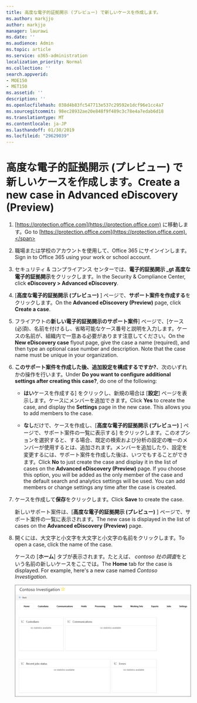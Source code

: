 ```yaml
---
title: 高度な電子的証拠開示 (プレビュー) で新しいケースを作成します。
ms.author: markjjo
author: markjjo
manager: laurawi
ms.date: ''
ms.audience: Admin
ms.topic: article
ms.service: o365-administration
localization_priority: Normal
ms.collection: ''
search.appverid:
- MOE150
- MET150
ms.assetid: ''
description: ''
ms.openlocfilehash: 038d4b83fc547713e537c29592e1dcf96e1cc4a7
ms.sourcegitcommit: 98ec28932ae20e848f9f489c3c78e4a7edab6d18
ms.translationtype: MT
ms.contentlocale: ja-JP
ms.lasthandoff: 01/30/2019
ms.locfileid: "29629039"
---
```

# <a name="create-a-new-case-in-advanced-ediscovery-preview"></a><span data-ttu-id="428ba-102">高度な電子的証拠開示 (プレビュー) で新しいケースを作成します。</span><span class="sxs-lookup"><span data-stu-id="428ba-102">Create a new case in Advanced eDiscovery (Preview)</span></span>    

1. <span data-ttu-id="428ba-103">[https://protection.office.com](https://protection.office.com) に移動します。</span><span class="sxs-lookup"><span data-stu-id="428ba-103">Go to [https://protection.office.com](https://protection.office.com).</span></span>
    
2. <span data-ttu-id="428ba-104">職場または学校のアカウントを使用して、Office 365 にサインインします。</span><span class="sxs-lookup"><span data-stu-id="428ba-104">Sign in to Office 365 using your work or school account.</span></span>
    
3. <span data-ttu-id="428ba-105">セキュリティ & コンプライアンス センターでは、**電子的証拠開示 _gt 高度な電子的証拠開示**をクリックします。</span><span class="sxs-lookup"><span data-stu-id="428ba-105">In the Security & Compliance Center, click **eDiscovery > Advanced eDiscovery**.</span></span>
 
4. <span data-ttu-id="428ba-106">[**高度な電子的証拠開示 (プレビュー)** ] ページで、**サポート案件を作成する**をクリックします。</span><span class="sxs-lookup"><span data-stu-id="428ba-106">On the **Advanced eDiscovery (Preview)** page, click **Create a case**.</span></span>
    
5. <span data-ttu-id="428ba-p101">フライアウトの**新しい電子的証拠開示のサポート案件**] ページで、[ケース (必須)、名前を付けるし、省略可能なケース番号と説明を入力します。ケースの名前が、組織内で一意ある必要があります注意してください。</span><span class="sxs-lookup"><span data-stu-id="428ba-p101">On the **New eDiscovery case** flyout page, give the case a name (required), and then type an optional case number and description. Note that the case name must be unique in your organization.</span></span>

6. <span data-ttu-id="428ba-109">**このサポート案件を作成した後、追加設定を構成するですか?**、次のいずれかの操作を行います。</span><span class="sxs-lookup"><span data-stu-id="428ba-109">Under **Do you want to configure additional settings after creating this case?**, do one of the following:</span></span>

    - <span data-ttu-id="428ba-p102">**はい**ケースを作成する] をクリックし、新規の場合は [**設定**] ページを表示します。ケースにメンバーを追加できます。</span><span class="sxs-lookup"><span data-stu-id="428ba-p102">Click **Yes** to create the case, and display the **Settings** page in the new case. This allows you to add members to the case.</span></span>
    
    - <span data-ttu-id="428ba-p103">**なし**だけで、ケースを作成し、[**高度な電子的証拠開示 (プレビュー)** ] ページで、サポート案件の一覧に表示する] をクリックします。このオプションを選択すると、する場合、既定の検索および分析の設定の唯一のメンバーが使用するとは、追加されます。メンバーを追加したり、設定を変更するには、サポート案件を作成した後は、いつでもすることができます。</span><span class="sxs-lookup"><span data-stu-id="428ba-p103">Click **No** to just create the case and display it in the list of cases on the **Advanced eDiscovery (Preview)** page. If you choose this option, you will be added as the only member of the case and the default search and analytics settings will be used. You can add members or change settings any time after the case is created.</span></span>

7. <span data-ttu-id="428ba-115">ケースを作成して**保存**をクリックします。</span><span class="sxs-lookup"><span data-stu-id="428ba-115">Click **Save** to create the case.</span></span>

    <span data-ttu-id="428ba-116">新しいサポート案件は、[**高度な電子的証拠開示 (プレビュー)** ] ページで、サポート案件の一覧に表示されます。</span><span class="sxs-lookup"><span data-stu-id="428ba-116">The new case is displayed in the list of cases on the **Advanced eDiscovery (Preview)** page.</span></span> 

8. <span data-ttu-id="428ba-117">開くには、大文字と小文字を大文字と小文字の名前をクリックします。</span><span class="sxs-lookup"><span data-stu-id="428ba-117">To open a case, click the name of the case.</span></span> 

    <span data-ttu-id="428ba-p104">ケースの [**ホーム**] タブが表示されます。たとえば、 *contoso 社の調査*をという名前の新しいケースをここでは。</span><span class="sxs-lookup"><span data-stu-id="428ba-p104">The **Home** tab for the case is displayed. For example, here's a new case named *Contoso Investigation*.</span></span>

    ![高度な電子的証拠開示の場合は新規の [ホーム] タブ](../media/newAeDcase.png)
